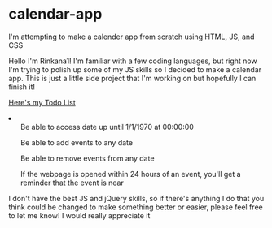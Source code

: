 # calendar-app
 I'm attempting to make a calender app from scratch using HTML, JS, and CSS


Hello I'm Rinkana1! I'm familiar with a few coding languages, but right now I'm trying to polish up some of my JS skills so I decided to make a calendar app. 
This is just a little side project that I'm working on but hopefully I can finish it!

<u>Here's my Todo List</u>
<li>
    <ul>Be able to access date up until 1/1/1970 at 00:00:00</ul>
    <ul>Be able to add events to any date</ul>
    <ul>Be able to remove events from any date</ul>
    <ul>If the webpage is opened within 24 hours of an event, you'll get a reminder that the event is near</ul>
</li>

I don't have the best JS and jQuery skills, so if there's anything I do that you think could be changed to make something better or easier, please feel free to let me know! I would really appreciate it